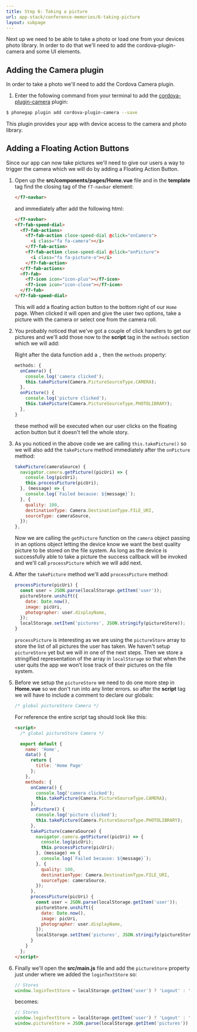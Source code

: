 ```yaml
---
title: Step 6: Taking a picture
url: app-stack/conference-memories/6-taking-picture
layout: subpage
---
```


<p class="sub-paragraph">Next up we need to be able to take a photo or load one from your devices photo library. In order to do that we'll need to add the cordova-plugin-camera and some UI elements.</p>

## Adding the Camera plugin

In order to take a photo we'll need to add the Cordova Camera plugin.

1. Enter the following command from your terminal to add the [cordova-plugin-camera](https://github.com/apache/cordova-plugin-camera) plugin:

  ```sh
  $ phonegap plugin add cordova-plugin-camera --save
  ```

  <div class="alert--info">This plugin provides your app with device access to the camera and photo library.</div>

## Adding a Floating Action Buttons

Since our app can now take pictures we'll need to give our users a way to trigger the camera which we will do by adding a Floating Action Button.

1. Open up the **src/components/pages/Home.vue** file and in the **template** tag find the closing tag of the `f7-navbar` element:

   ```html
   </f7-navbar>
   ```

   and immediately after add the following html:

   ```html
   </f7-navbar>
   <f7-fab-speed-dial>
     <f7-fab-actions>
       <f7-fab-action close-speed-dial @click="onCamera">
         <i class="fa fa-camera"></i>
       </f7-fab-action>
       <f7-fab-action close-speed-dial @click="onPicture">
         <i class="fa fa-picture-o"></i>
       </f7-fab-action>
     </f7-fab-actions>
     <f7-fab>
       <f7-icon icon="icon-plus"></f7-icon>
       <f7-icon icon="icon-close"></f7-icon>
     </f7-fab>
   </f7-fab-speed-dial>
   ```

   This will add a floating action button to the bottom right of our `Home` page. When clicked it will open and give the user two options, take a picture with the camera or select one from the camera roll.

1. You probably noticed that we've got a couple of click handlers to get our pictures and we'll add those now to the **script** tag in the `methods` section which we will add:

   Right after the data function add a `,` then the `methods` property:

   ```js
   methods: {
     onCamera() {
       console.log('camera clicked');
       this.takePicture(Camera.PictureSourceType.CAMERA);
     },
     onPicture() {
       console.log('picture clicked');
       this.takePicture(Camera.PictureSourceType.PHOTOLIBRARY);
     },
   }
   ```

   these method will be executed when our user clicks on the floating action button but it doesn't tell the whole story.

1. As you noticed in the above code we are calling `this.takePicture()` so we will also add the `takePicture` method immediately after the `onPicture` method:

   ```js
   takePicture(cameraSource) {
     navigator.camera.getPicture((picUri) => {
       console.log(picUri);
       this.processPicture(picUri);
     }, (message) => {
       console.log(`Failed because: ${message}`);
     }, {
       quality: 100,
       destinationType: Camera.DestinationType.FILE_URI,
       sourceType: cameraSource,
     });
   },
   ```

   Now we are calling the `getPicture` function on the `camera` object passing in an options object letting the device know we want the best quality picture to be stored on the file system. As long as the device is successfully able to take a picture the success callback will be invoked and we'll call `processPicture` which we will add next.

1. After the `takePicture` method we'll add `processPicture` method:

   ```js
   processPicture(picUri) {
     const user = JSON.parse(localStorage.getItem('user'));
     pictureStore.unshift({
       date: Date.now(),
       image: picUri,
       photographer: user.displayName,
     });
     localStorage.setItem('pictures', JSON.stringify(pictureStore));
   }
   ```

   `processPicture` is interesting as we are using the `pictureStore` array to store the list of all pictures the user has taken. We haven't setup `pictureStore` yet but we will in one of the next steps. Then we store a stringified representation of the array in `localStorage` so that when the user quits the app we won't lose track of their pictures on the file system.

1. Before we setup the `pictureStore` we need to do one more step in **Home.vue** so we don't run into any linter errors. so after the **script** tag we will have to include a comment to declare our globals:

   ```js
   /* global pictureStore Camera */
   ```

   For reference the entire script tag should look like this:

   ```html
   <script>
     /* global pictureStore Camera */

     export default {
       name: 'Home',
       data() {
         return {
           title: 'Home Page'
         };
       },
       methods: {
         onCamera() {
           console.log('camera clicked');
           this.takePicture(Camera.PictureSourceType.CAMERA);
         },
         onPicture() {
           console.log('picture clicked');
           this.takePicture(Camera.PictureSourceType.PHOTOLIBRARY);
         },
         takePicture(cameraSource) {
           navigator.camera.getPicture((picUri) => {
             console.log(picUri);
             this.processPicture(picUri);
           }, (message) => {
             console.log(`Failed because: ${message}`);
           }, {
             quality: 100,
             destinationType: Camera.DestinationType.FILE_URI,
             sourceType: cameraSource,
           });
         },
         processPicture(picUri) {
           const user = JSON.parse(localStorage.getItem('user'));
           pictureStore.unshift({
             date: Date.now(),
             image: picUri,
             photographer: user.displayName,
           });
           localStorage.setItem('pictures', JSON.stringify(pictureStore));
         }
       }
     };
   </script>
   ```

1. Finally we'll open the **src/main.js** file and add the `pictureStore` property just under where we added the `loginTextStore` so:

   ```js
   // Stores
   window.loginTextStore = localStorage.getItem('user') ? 'Logout' : 'Login';
   ```

   becomes:

   ```js
   // Stores
   window.loginTextStore = localStorage.getItem('user') ? 'Logout' : 'Login';
   window.pictureStore = JSON.parse(localStorage.getItem('pictures')) || [];
   ```
